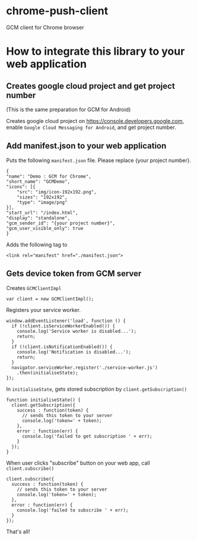 # chrome-push-client
GCM client for Chrome browser

# How to integrate this library to your web application

## Creates google cloud project and get project number

(This is the same preparation for GCM for Android)

Creates google cloud project on https://console.developers.google.com, enable `Google Cloud Messaging for Android`, and get project number.

## Add manifest.json to your web application

Puts the following `manifest.json` file. Please replace {your project number}. 

```
{
"name": "Demo : GCM for Chrome",
"short_name": "GCMDemo",
"icons": [{
    "src": "img/icon-192x192.png",
    "sizes": "192x192",
    "type": "image/png"
}],
"start_url": "/index.html",
"display": "standalone",
"gcm_sender_id": "{your project number}",
"gcm_user_visible_only": true
}
```

Adds the following <link> tag to <head></head>

```
<link rel="manifest" href="./manifest.json">
```

## Gets device token from GCM server

Creates `GCMClientImpl` 

```
var client = new GCMClientImpl();
```

Registers your service worker. 

```
window.addEventListener('load', function () {
  if (!client.isServiceWorkerEnabled()) {
    console.log('Service worker is disabled...');
    return;
  }
  if (!client.isNotificationEnabled()) {
    console.log('Notification is disabled...');
    return;
  }
  navigator.serviceWorker.register('./service-worker.js')  
    .then(initialiseState);  
});
```

In `initialiseState`, gets stored subscription by `client.getSubscription()`

```
function initialiseState() {
  client.getSubscription({
    success : function(token) {
      // sends this token to your server
      console.log('token=' + token);
    },
    error : function(err) {
      console.log('failed to get subscription ' + err);
    }
  });
}
```

When user clicks "subscribe" button on your web app, call `client.subscribe()`

```
client.subscribe({
  success : function(token) {
    // sends this token to your server
    console.log('token=' + token);
  },
  error : function(err) {
    console.log('failed to subscribe ' + err);
  }
});
```

That's all!
